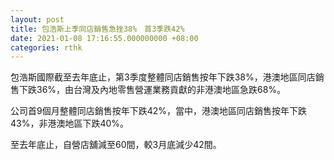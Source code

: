 ```yaml
---
layout: post
title: 包浩斯上季同店銷售急挫38%　首3季跌42%
date: 2021-01-08 17:16:55.000000000 +08:00
categories: rthk
---
```


包浩斯國際截至去年底止，第3季度整體同店銷售按年下跌38%，港澳地區同店銷售下跌36%，由台灣及內地零售營運業務貢獻的非港澳地區急跌68%。

公司首9個月整體同店銷售按年下跌42%，當中，港澳地區同店銷售按年下跌43%，非港澳地區下跌40%。

至去年底止，自營店舖減至60間，較3月底減少42間。
